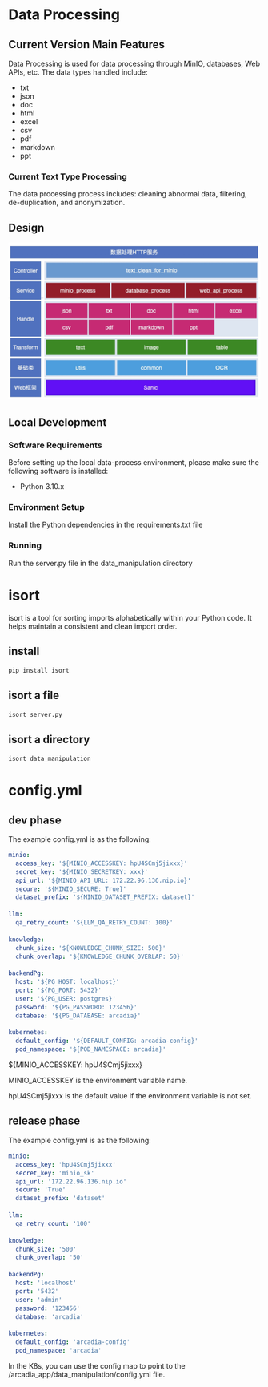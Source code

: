 # Data Processing 

## Current Version Main Features

Data Processing is used for data processing through MinIO, databases, Web APIs, etc. The data types handled include:
- txt
- json  
- doc
- html
- excel
- csv
- pdf
- markdown
- ppt

### Current Text Type Processing  

The data processing process includes: cleaning abnormal data, filtering, de-duplication, and anonymization.

## Design

![Design](../assets/data_process.drawio.png)

## Local Development
### Software Requirements

Before setting up the local data-process environment, please make sure the following software is installed:

- Python 3.10.x

### Environment Setup

Install the Python dependencies in the requirements.txt file

### Running

Run the server.py file in the data_manipulation directory

# isort
isort is a tool for sorting imports alphabetically within your Python code. It helps maintain a consistent and clean import order. 

## install
```shell
pip install isort
```

## isort a file
```shell
isort server.py
```

## isort a directory
```shell
isort data_manipulation
```


# config.yml
## dev phase
The example config.yml is as the following:
```yaml
minio:
  access_key: '${MINIO_ACCESSKEY: hpU4SCmj5jixxx}'
  secret_key: '${MINIO_SECRETKEY: xxx}'
  api_url: '${MINIO_API_URL: 172.22.96.136.nip.io}'
  secure: '${MINIO_SECURE: True}'
  dataset_prefix: '${MINIO_DATASET_PREFIX: dataset}'

llm:
  qa_retry_count: '${LLM_QA_RETRY_COUNT: 100}'

knowledge:
  chunk_size: '${KNOWLEDGE_CHUNK_SIZE: 500}'
  chunk_overlap: '${KNOWLEDGE_CHUNK_OVERLAP: 50}'

backendPg:
  host: '${PG_HOST: localhost}'
  port: '${PG_PORT: 5432}'
  user: '${PG_USER: postgres}'
  password: '${PG_PASSWORD: 123456}'
  database: '${PG_DATABASE: arcadia}'

kubernetes:
  default_config: '${DEFAULT_CONFIG: arcadia-config}'
  pod_namespace: '${POD_NAMESPACE: arcadia}'
```

\${MINIO_ACCESSKEY: hpU4SCmj5jixxx} 

MINIO_ACCESSKEY is the environment variable name. 

hpU4SCmj5jixxx is the default value if the environment variable is not set.


## release phase
The example config.yml is as the following:
```yaml
minio:
  access_key: 'hpU4SCmj5jixxx'
  secret_key: 'minio_sk'
  api_url: '172.22.96.136.nip.io'
  secure: 'True'
  dataset_prefix: 'dataset'

llm:
  qa_retry_count: '100'

knowledge:
  chunk_size: '500'
  chunk_overlap: '50'

backendPg:
  host: 'localhost'
  port: '5432'
  user: 'admin'
  password: '123456'
  database: 'arcadia'

kubernetes:
  default_config: 'arcadia-config'
  pod_namespace: 'arcadia'
```
In the K8s, you can use the config map to point to the /arcadia_app/data_manipulation/config.yml file.
